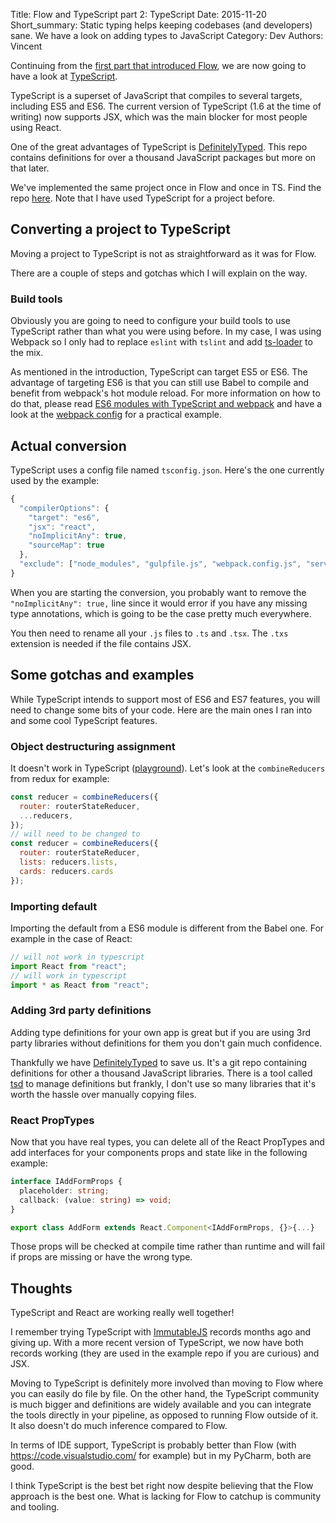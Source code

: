 Title: Flow and TypeScript part 2: TypeScript
Date: 2015-11-20
Short_summary: Static typing helps keeping codebases (and developers) sane. We have a look on adding types to JavaScript
Category: Dev
Authors: Vincent


Continuing from the [first part that introduced Flow](https://blog.wearewizards.io/flow-and-typescript-part-1-flow), we are now going to have a look at [TypeScript](http://www.typescriptlang.org/).

TypeScript is a superset of JavaScript that compiles to several targets, including ES5 and ES6. The current version of TypeScript (1.6 at the time of writing) now supports JSX, which was the main blocker for most people using React.

One of the great advantages of TypeScript is  [DefinitelyTyped](https://github.com/borisyankov/DefinitelyTyped). This repo contains definitions for over a thousand JavaScript packages but more on that later.

We've implemented the same project once in Flow and once in TS. Find the repo [here](https://github.com/Keats/flow-typescript). Note that I have used TypeScript for a project before.


## Converting a project to TypeScript
Moving a project to TypeScript is not as straightforward as it was for Flow.

There are a couple of steps and gotchas which I will explain on the way.

### Build tools
Obviously you are going to need to configure your build tools to use TypeScript rather than what you were using before.
In my case, I was using Webpack so I only had to replace `eslint` with `tslint` and add [ts-loader](https://github.com/TypeStrong/ts-loader) to the mix.

As mentioned in the introduction, TypeScript can target ES5 or ES6. The advantage of targeting ES6 is that you can still use Babel to compile and benefit from webpack's hot module reload. For more information on how to do that, please read [ES6 modules with TypeScript and webpack](www.jbrantly.com/es6-modules-with-typescript-and-webpack/) and have a look at the [webpack config](https://github.com/Keats/flow-typescript/blob/master/typescript/webpack.config.js) for a practical example.


## Actual conversion
TypeScript uses a config file named `tsconfig.json`. Here's the one currently used by the example:

```ts
{
  "compilerOptions": {
    "target": "es6",
    "jsx": "react",
    "noImplicitAny": true,
    "sourceMap": true
  },
  "exclude": ["node_modules", "gulpfile.js", "webpack.config.js", "server.js"]
}
```
When you are starting the conversion, you probably want to remove the `"noImplicitAny": true,` line since it would error if you have any missing type annotations, which is going to be the case pretty much everywhere.

You then need to rename all your `.js` files to `.ts` and `.tsx`. The `.txs` extension is needed if the file contains JSX.

## Some gotchas and examples
While TypeScript intends to support most of ES6 and ES7 features, you will need to change some bits of your code. Here are the main ones I ran into and some cool TypeScript features.

### Object destructuring assignment
It doesn't work in TypeScript ([playground](http://www.typescriptlang.org/Playground#src=var%20printer%20%3D%20function%28obj%3A%20Object%29%20{%0A%09console.log%28obj%29%3B%0A}%0A%0Aconst%20hey%20%3D%20{1%3A%20null%2C%202%3A%20null}%3B%0A%0Aprinter%28{%0A%09lol%3A%20null%2C%0A%09...hey%0A}%29%3B)).
Let's look at the `combineReducers` from redux for example:

```js
const reducer = combineReducers({
  router: routerStateReducer,
  ...reducers,
});
// will need to be changed to
const reducer = combineReducers({
  router: routerStateReducer,
  lists: reducers.lists,
  cards: reducers.cards
});
```

### Importing default
Importing the default from a ES6 module is different from the Babel one. For example in the case of React:

```ts
// will not work in typescript
import React from "react";
// will work in typescript
import * as React from "react";
```

### Adding 3rd party definitions
Adding type definitions for your own app is great but if you are using 3rd party libraries without definitions for them you don't gain much confidence.

Thankfully we have [DefinitelyTyped](https://github.com/borisyankov/DefinitelyTyped) to save us. It's a git repo containing definitions for other a thousand JavaScript libraries.
There is a tool called [tsd](http://definitelytyped.org/tsd/) to manage definitions but frankly, I don't use so many libraries that it's worth the hassle over manually copying files.


### React PropTypes
Now that you have real types, you can delete all of the React PropTypes and add interfaces for your components props and state like in the following example:

```ts
interface IAddFormProps {
  placeholder: string;
  callback: (value: string) => void;
}

export class AddForm extends React.Component<IAddFormProps, {}>{...}
```
Those props will be checked at compile time rather than runtime and will fail if props are missing or have the wrong type.


## Thoughts
TypeScript and React are working really well together!

I remember trying TypeScript with [ImmutableJS](http://facebook.github.io/immutable-js/) records months ago and giving up. With a more recent version of TypeScript, we now have both records working (they are used in the example repo if you are curious) and JSX.

Moving to TypeScript is definitely more involved than moving to Flow where you can easily do file by file. On the other hand, the TypeScript community is much bigger and definitions are widely available and you can integrate the tools directly in your pipeline, as opposed to running Flow outside of it. It also doesn't do much inference compared to Flow.

In terms of IDE support, TypeScript is probably better than Flow (with https://code.visualstudio.com/ for example) but in my PyCharm, both are good.

I think TypeScript is the best bet right now despite believing that the Flow approach is the best one. What is lacking for Flow to catchup is community and tooling.

